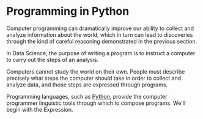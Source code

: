 Programming in Python
====================

Computer programming can dramatically improve our ability to collect and analyze information
about the world, which in turn can lead to discoveries through the kind of careful
reasoning demonstrated in the previous section.

In Data Science, the purpose of writing a program is to instruct a computer to carry
out the steps of an analysis.

Computers cannot study the world on their own. People must describe precisely what
steps the computer should take in order to collect and analyze data, and those steps
are expressed through programs.

Programming languages, such as <a href="https://www.python.org/" target="_blank" rel="noopener">Python</a>,
provide the computer programmer linguistic tools through which to compose programs.
We'll begin with the Expression.
